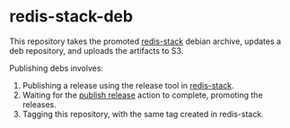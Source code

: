 # redis-stack-deb

This repository takes the promoted [redis-stack](https://github.com/redis-stack/redis-stack) debian archive, updates a deb repository, and uploads the artifacts to S3.

Publishing debs involves:

1. Publishing a release using the release tool in [redis-stack](https://github.com/redis-stack/redis-stack).
2. Waiting for the [publish release](https://github.com/redis-stack/redis-stack/actions/workflows/release.yml) action to complete, promoting the releases.
3. Tagging this repository, with the same tag created in redis-stack.
